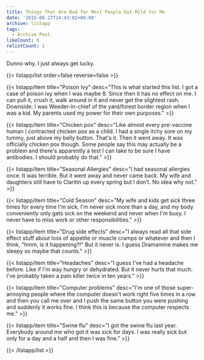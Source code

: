 ```yaml
---
title: Things That Are Bad for Most People but Mild for Me
date: '2015-08-27T14:43:02+00:00'
archive: listapp
tags: 
  - Archive Post
likeCount: 6
relistCount: 1
---
```


Dunno why. I just always get lucky.

<!--more-->

{{< listapp/list order=false reverse=false >}}

   {{< listapp/item title="Poison Ivy"
      desc="This is what started this list. I got a case of poison ivy when I was maybe 8. Since then it has no effect on me. I can pull it, crush it, walk around in it and never get the slightest rash. Downside: I was Weeder-in-chief of the yard/forest border region when I was a kid. My parents used my power for their own purposes." >}}

   {{< listapp/item title="Chicken pox"
      desc="Like almost every pre-vaccine human I contracted chicken pox as a child. I had a single itchy sore on my tummy, just above my belly button. That's it. Then it went away. It was officially chicken pox though. Some people say this may actually be a problem and there's apparently a test I can take to be sure I have antibodies. I should probably do that." >}}

   {{< listapp/item title="Seasonal Allergies"
      desc="I had seasonal allergies once. It was terrible. But it went away and never came back. My wife and daughters still have to Claritin up every spring but I don't. No idea why not." >}}

   {{< listapp/item title="Cold Season"
      desc="My wife and kids get sick three times for every time I'm sick, I'm never sick more than a day, and my body conveniently only gets sick on the weekend and never when I'm busy. I never have to miss work or other responsibilities." >}}

   {{< listapp/item title="Drug side effects"
      desc="I always read all that side effect stuff about loss of appetite or muscle cramps or whatever and then I think, \"hmm, is it happening?!\" But it never is. I guess Dramamine makes me sleepy so maybe that counts." >}}

   {{< listapp/item title="Headaches"
      desc="I guess I've had a headache before. Like if I'm way hungry or dehydrated. But it never hurts that much. I've probably taken a pain killer twice in ten years." >}}

   {{< listapp/item title="Computer problems"
      desc="I'm one of those super-annoying people where the computer doesn't work right five times in a row and then you call me over and I push the same button you were pushing and suddenly it works fine. I think this is because the computer respects me." >}}

   {{< listapp/item title="Swine flu"
      desc="I got the swine flu last year. Everybody around me who got it was sick for days. I was really sick but only for a day and a half and then I was fine." >}}

{{< /listapp/list >}}
